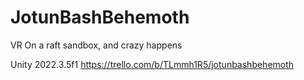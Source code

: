 # JotunBashBehemoth
VR On a raft sandbox, and crazy happens

Unity 2022.3.5f1
https://trello.com/b/TLmmh1R5/jotunbashbehemoth
